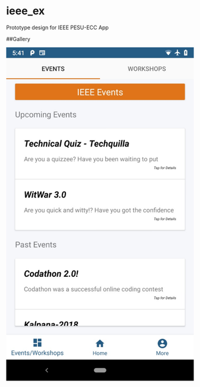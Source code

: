 # ieee_ex
Prototype design for IEEE PESU-ECC App

##Gallery

![Sample Screenshots ](./screenshot.jpg)
